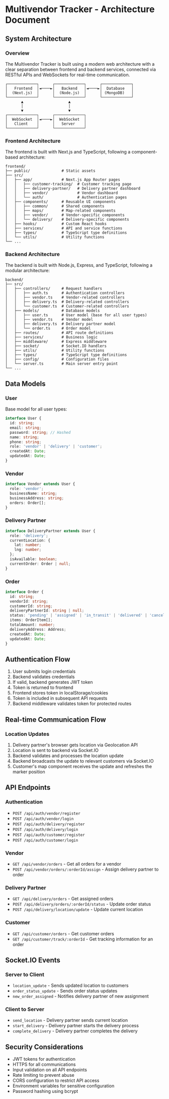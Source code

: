 # Multivendor Tracker - Architecture Document

## System Architecture

### Overview
The Multivendor Tracker is built using a modern web architecture with a clear separation between frontend and backend services, connected via RESTful APIs and WebSockets for real-time communication.

```
┌─────────────┐      ┌─────────────┐      ┌─────────────┐
│   Frontend  │◄────►│   Backend   │◄────►│  Database   │
│  (Next.js)  │      │  (Node.js)  │      │ (MongoDB)   │
└─────────────┘      └─────────────┘      └─────────────┘
       ▲                    ▲
       │                    │
       ▼                    ▼
┌─────────────┐      ┌─────────────┐
│  WebSocket  │◄────►│  WebSocket  │
│   Client    │      │   Server    │
└─────────────┘      └─────────────┘
```

### Frontend Architecture
The frontend is built with Next.js and TypeScript, following a component-based architecture:

```
frontend/
├── public/              # Static assets
├── src/
│   ├── app/             # Next.js App Router pages
│   │   ├── customer-tracking/  # Customer tracking page
│   │   ├── delivery-partner/   # Delivery partner dashboard
│   │   ├── vendor/             # Vendor dashboard
│   │   └── auth/               # Authentication pages
│   ├── components/      # Reusable UI components
│   │   ├── common/      # Shared components
│   │   ├── maps/        # Map-related components
│   │   ├── vendor/      # Vendor-specific components
│   │   └── delivery/    # Delivery-specific components
│   ├── hooks/           # Custom React hooks
│   ├── services/        # API and service functions
│   ├── types/           # TypeScript type definitions
│   └── utils/           # Utility functions
└── ...
```

### Backend Architecture
The backend is built with Node.js, Express, and TypeScript, following a modular architecture:

```
backend/
├── src/
│   ├── controllers/     # Request handlers
│   │   ├── auth.ts      # Authentication controllers
│   │   ├── vendor.ts    # Vendor-related controllers
│   │   ├── delivery.ts  # Delivery-related controllers
│   │   └── customer.ts  # Customer-related controllers
│   ├── models/          # Database models
│   │   ├── user.ts      # User model (base for all user types)
│   │   ├── vendor.ts    # Vendor model
│   │   ├── delivery.ts  # Delivery partner model
│   │   └── order.ts     # Order model
│   ├── routes/          # API route definitions
│   ├── services/        # Business logic
│   ├── middleware/      # Express middleware
│   ├── socket/          # Socket.IO handlers
│   ├── utils/           # Utility functions
│   ├── types/           # TypeScript type definitions
│   ├── config/          # Configuration files
│   └── server.ts        # Main server entry point
└── ...
```

## Data Models

### User
Base model for all user types:
```typescript
interface User {
  id: string;
  email: string;
  password: string; // Hashed
  name: string;
  phone: string;
  role: 'vendor' | 'delivery' | 'customer';
  createdAt: Date;
  updatedAt: Date;
}
```

### Vendor
```typescript
interface Vendor extends User {
  role: 'vendor';
  businessName: string;
  businessAddress: string;
  orders: Order[];
}
```

### Delivery Partner
```typescript
interface DeliveryPartner extends User {
  role: 'delivery';
  currentLocation: {
    lat: number;
    lng: number;
  };
  isAvailable: boolean;
  currentOrder: Order | null;
}
```

### Order
```typescript
interface Order {
  id: string;
  vendorId: string;
  customerId: string;
  deliveryPartnerId: string | null;
  status: 'pending' | 'assigned' | 'in_transit' | 'delivered' | 'cancelled';
  items: OrderItem[];
  totalAmount: number;
  deliveryAddress: Address;
  createdAt: Date;
  updatedAt: Date;
}
```

## Authentication Flow

1. User submits login credentials
2. Backend validates credentials
3. If valid, backend generates JWT token
4. Token is returned to frontend
5. Frontend stores token in localStorage/cookies
6. Token is included in subsequent API requests
7. Backend middleware validates token for protected routes

## Real-time Communication Flow

### Location Updates
1. Delivery partner's browser gets location via Geolocation API
2. Location is sent to backend via Socket.IO
3. Backend validates and processes the location update
4. Backend broadcasts the update to relevant customers via Socket.IO
5. Customer's map component receives the update and refreshes the marker position

## API Endpoints

### Authentication
- `POST /api/auth/vendor/register`
- `POST /api/auth/vendor/login`
- `POST /api/auth/delivery/register`
- `POST /api/auth/delivery/login`
- `POST /api/auth/customer/register`
- `POST /api/auth/customer/login`

### Vendor
- `GET /api/vendor/orders` - Get all orders for a vendor
- `POST /api/vendor/orders/:orderId/assign` - Assign delivery partner to order

### Delivery Partner
- `GET /api/delivery/orders` - Get assigned orders
- `POST /api/delivery/orders/:orderId/status` - Update order status
- `POST /api/delivery/location/update` - Update current location

### Customer
- `GET /api/customer/orders` - Get customer orders
- `GET /api/customer/track/:orderId` - Get tracking information for an order

## Socket.IO Events

### Server to Client
- `location_update` - Sends updated location to customers
- `order_status_update` - Sends order status updates
- `new_order_assigned` - Notifies delivery partner of new assignment

### Client to Server
- `send_location` - Delivery partner sends current location
- `start_delivery` - Delivery partner starts the delivery process
- `complete_delivery` - Delivery partner completes the delivery

## Security Considerations

- JWT tokens for authentication
- HTTPS for all communications
- Input validation on all API endpoints
- Rate limiting to prevent abuse
- CORS configuration to restrict API access
- Environment variables for sensitive configuration
- Password hashing using bcrypt